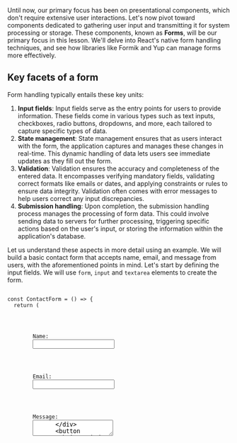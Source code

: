 Until now, our primary focus has been on presentational components, which don't require extensive user interactions. Let's now pivot toward components dedicated to gathering user input and transmitting it for system processing or storage. These components, known as **Forms**, will be our primary focus in this lesson. We'll delve into React's native form handling techniques, and see how libraries like Formik and Yup can manage forms more effectively.

## Key facets of a form

Form handling typically entails these key units:

1. **Input fields**: Input fields serve as the entry points for users to provide information. These fields come in various types such as text inputs, checkboxes, radio buttons, dropdowns, and more, each tailored to capture specific types of data.
2. **State management**: State management ensures that as users interact with the form, the application captures and manages these changes in real-time. This dynamic handling of data lets users see immediate updates as they fill out the form.
3. **Validation**: Validation ensures the accuracy and completeness of the entered data. It encompasses verifying mandatory fields, validating correct formats like emails or dates, and applying constraints or rules to ensure data integrity. Validation often comes with error messages to help users correct any input discrepancies.
4. **Submission handling**: Upon completion, the submission handling process manages the processing of form data. This could involve sending data to servers for further processing, triggering specific actions based on the user's input, or storing the information within the application's database.

Let us understand these aspects in more detail using an example. We will build a basic contact form that accepts name, email, and message from users, with the aforementioned points in mind. Let's start by defining the input fields. We will use `form`, `input` and `textarea` elements to create the form.

<codeblock language="reactjs" type="lesson" >
<code>
const ContactForm = () => {
  return (
    <form>
      <div>
        <label>Name:</label>
        <input
          type="text"
          name="name"
        />
      </div>
      <div>
        <label>Email:</label>
        <input
          type="email"
          name="email"
        />
      </div>
      <div>
        <label>Message:</label>
        <textarea
          name="message"
        />
      </div>
      <button type="submit">Submit</button>
    </form>
  );
};

const App = () => {
  return <ContactForm />
};

export default App;
</code>
</codeblock>

Now, let's associate each input field with a key in the state object variable `formData`. This object will be updated using the `handleChange` function whenever the user inputs data into the fields. The `value` attribute of each input field element will be bound to its respective state in the `formData` state object. This ensures that the input fields reflect the current state and any changes made by the user are captured.

<codeblock language="reactjs" type="lesson" packages="ramda" foldLines="15-44">
<code>
import { useState } from "react";

const ContactForm = () => {
  const [formData, setFormData] = useState({
    name: "",
    email: "",
    message: "",
  });

  const handleChange = e => {
    const { name, value } = e.target;
    setFormData(R.assoc(name, value));
  };

  return (
    <form>
      <div>
        <label>Name:</label>
        <input
          type="text"
          name="name"
          value={formData.name}
          onChange={handleChange}
        />
      </div>
      <div>
        <label>Email:</label>
        <input
          type="email"
          name="email"
          value={formData.email}
          onChange={handleChange}
        />
      </div>
      <div>
        <label>Message:</label>
        <textarea
          name="message"
          value={formData.message}
          onChange={handleChange}
        />
      </div>
      <button type="submit">Submit</button>
    </form>
  );
};

const App = () => {
  return <ContactForm />
};

export default App;
</code>
</codeblock>

Our next task is to add validations. At BigBinary, we prefer [eager validation](https://www.reddit.com/media?url=https%3A%2F%2Fi.redd.it%2Fa9ldtg9kx0371.gif) since it provides immediate feedback to users as they interact with the form.

We will validate the form fields using the `validateField` function whenever the user inputs data into the fields or navigates away from them. It will check if the required fields are empty and if the `email` field follows a valid format using a simple regex check. When validation fails for any field, an error message will be stored in the `errors` state object corresponding to that field. Error messages will be displayed against each input field if there are validation errors. Additionally, we'll include `noValidate` in the `form` element to bypass default HTML form validations during submission.

<codeblock language="reactjs" type="lesson" packages="ramda" foldLines="44-79">
<code>
import { useState } from "react";

const ContactForm = () => {
  const [formData, setFormData] = useState({
    name: "",
    email: "",
    message: "",
  });

  const [errors, setErrors] = useState({
    name: "",
    email: "",
    message: "",
  });

  const validateField = (name, value) => {
    let error = "";
    if (name === 'name' && !value.trim()) {
      error = "Name is required";
    } else if (name === 'email' && (!value.trim() || !/^\S+@\S+\.\S+$/.test(value))) {
      error = value.trim() ? "Invalid email format" : "Email is required";
    } else if (name === 'message' && !value.trim()) {
      error = "Message is required";
    }

    return error;
  };

  const performValidation = e => {
    const { name, value } = e.target;
    const error = validateField(name, value);
    setErrors(R.assoc(name, error));
  };

  const handleChange = e => {
    const { name, value } = e.target;
    setFormData(R.assoc(name, value));
    performValidation(e);
  };

  return (
    <form noValidate>
      <div>
        <label>Name:</label>
        <input
          type="text"
          name="name"
          value={formData.name}
          onBlur={performValidation}
          onChange={handleChange}
        />
        {errors.name && <span>{errors.name}</span>}
      </div>
      <div>
        <label>Email:</label>
        <input
          type="email"
          name="email"
          value={formData.email}
          onBlur={performValidation}
          onChange={handleChange}
        />
        {errors.email && <span>{errors.email}</span>}
      </div>
      <div>
        <label>Message:</label>
        <textarea
          name="message"
          value={formData.message}
          onBlur={performValidation}
          onChange={handleChange}
        />
        {errors.message && <span>{errors.message}</span>}
      </div>
      <button type="submit">Submit</button>
    </form>
  );
};

const App = () => {
  return <ContactForm />
};

export default App;
</code>
</codeblock>

Finally, we'll define the `handleSubmit` function to handle form submission. This function will be invoked when the form is submitted. To avoid the default form behavior, which reloads the page, we'll use `e.preventDefault()`. Then, we will call `validateField` on all form fields to validate them upon submission. If the form is valid, the logic for form submission is executed.

<codeblock language="reactjs" type="lesson" packages="ramda">
<code>
import { useState } from "react";

const ContactForm = () => {
  const [formData, setFormData] = useState({
    name: "",
    email: "",
    message: "",
  });

  const [errors, setErrors] = useState({
    name: "",
    email: "",
    message: "",
  });

  const validateField = (name, value) => {
    let error = "";
    if (name === 'name' && !value.trim()) {
      error = "Name is required";
    } else if (name === 'email' && (!value.trim() || !/^\S+@\S+\.\S+$/.test(value))) {
      error = value.trim() ? "Invalid email format" : "Email is required";
    } else if (name === 'message' && !value.trim()) {
      error = "Message is required";
    }

    return error;
  };

  const performValidation = e => {
    const { name, value } = e.target;
    const error = validateField(name, value);
    setErrors(R.assoc(name, error));
  };

  const handleChange = e => {
    const { name, value } = e.target;
    setFormData(R.assoc(name, value));
    performValidation(e);
  };

  const handleSubmit = e => {
    e.preventDefault();

    let newErrors = {};
    Object.entries(formData).forEach(([name, value]) => {
      const error = validateField(name, value);
      if (error) {
        newErrors = { ...newErrors, [name]: error };
      }
    });
    setErrors(newErrors);

    const isValid = Object.values(errors).every(error => error === "");

    if (isValid) {
      // Perform form submission logic here
      alert(`Form submitted with data: ${JSON.stringify(formData)}`);
    }
  };

  return (
    <form onSubmit={handleSubmit} noValidate>
      <div>
        <label>Name:</label>
        <input
          type="text"
          name="name"
          value={formData.name}
          onBlur={performValidation}
          onChange={handleChange}
        />
        {errors.name && <span>{errors.name}</span>}
      </div>
      <div>
        <label>Email:</label>
        <input
          type="email"
          name="email"
          value={formData.email}
          onBlur={performValidation}
          onChange={handleChange}
        />
        {errors.email && <span>{errors.email}</span>}
      </div>
      <div>
        <label>Message:</label>
        <textarea
          name="message"
          value={formData.message}
          onBlur={performValidation}
          onChange={handleChange}
        />
        {errors.message && <span>{errors.message}</span>}
      </div>
      <button type="submit">Submit</button>
    </form>
  );
};

const App = () => {
  return <ContactForm />
};

export default App;
</code>
</codeblock>

## Limitations of native form handling in React

Using only built-in React features to handle forms, as we did in the `ContactForm` example, can lead to a lot of repetitive code and complexity:

- **Complex State Management**: Manually managing form state necessitates creating and updating state variables for each form field, resulting in verbosity and potential synchronization issues. For instance, in the `ContactForm`, tracking changes for `name`, `email`, and `message` led to verbose code.

- **Validation Logic**: Implementing validation without external libraries involves crafting custom validations for individual fields, managing error messages, and manually checking input values. In the `ContactForm`, we added manual validation in the `validateField` function to ensure non-empty names, valid email formats, and non-blank messages.

- **Form Submission Handling**: Manual form handling can blur the separation between form validation and submission processes, requiring explicit validation before submission. In the `ContactForm`, calling the `validateField` function on each of the form fields within the `handleSubmit` event handler exemplifies this intertwined nature.

- **Error Handling and Display**: Displaying validation errors alongside form fields involves additional logic for conditional rendering. In the `ContactForm`, managing error messages for each field using the `errors` state and conditional rendering added complexity to the codebase.

These limitations highlight the need for libraries to encapsulate the boilerplate code. There are several libraries that make form management easier in React. Two standout examples are [Formik](https://www.npmjs.com/package/formik) for handling forms and [Yup](https://www.npmjs.com/package/yup) for validation. In the next section, we'll see how these tools make form handling more efficient.

## Form handling with Formik and Yup

Formik and Yup streamline the form-building process by cutting down on boilerplate code and substantially reducing code verbosity. Here's an overview of how they accomplish this:

- Formik centralizes form state management, reducing boilerplate code by automatically handling form values, errors, touched fields, and form submission.

- Yup schema allows for declarative and concise form validation, simplifying the process of defining and executing validation rules. Formik provides various validation strategies, allowing developers to choose how and when validation should occur.

- Formik decouples form submission logic from validation. Upon successful validation, Formik's `onSubmit` handler is solely responsible for executing form submission logic.

- Formik offers built-in error handling mechanisms that seamlessly integrate with the form fields, providing a more user-friendly way to display validation errors.

In the upcoming lessons, we'll explore the specifics of managing forms using Formik and implementing validation with Yup.
